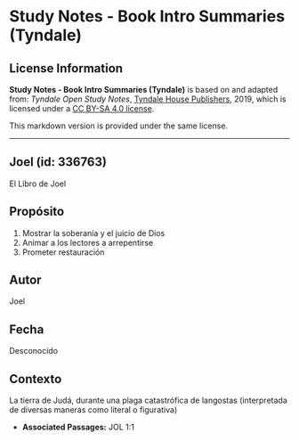 # Study Notes - Book Intro Summaries (Tyndale)

## License Information

**Study Notes - Book Intro Summaries (Tyndale)** is based on and adapted from: _Tyndale Open Study Notes_, [Tyndale House Publishers](https://tyndaleopenresources.com/), 2019, which is licensed under a [CC BY-SA 4.0 license](https://creativecommons.org/licenses/by-sa/4.0/legalcode.en).

This markdown version is provided under the same license.



--------------------------------

## Joel (id: 336763)

El Libro de Joel

Propósito
---------

1. Mostrar la soberanía y el juicio de Dios
2. Animar a los lectores a arrepentirse
3. Prometer restauración

Autor
-----

Joel

Fecha
-----

Desconocido

Contexto
--------

La tierra de Judá, durante una plaga catastrófica de langostas (interpretada de diversas maneras como literal o figurativa)

* **Associated Passages:** JOL 1:1


